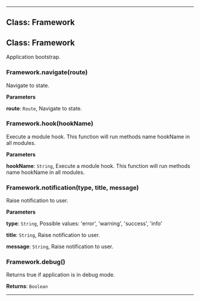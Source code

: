 <!---->
<!--# Global-->
<!---->





* * *

## Class: Framework



## Class: Framework
Application bootstrap.

### Framework.navigate(route) 

Navigate to state.

**Parameters**

**route**: `Route`, Navigate to state.


### Framework.hook(hookName) 

Execute a module hook. This function will run methods name hookName in all modules.

**Parameters**

**hookName**: `String`, Execute a module hook. This function will run methods name hookName in all modules.


### Framework.notification(type, title, message) 

Raise notification to user.

**Parameters**

**type**: `String`, Possible values: 'error', 'warning', 'success', 'info'

**title**: `String`, Raise notification to user.

**message**: `String`, Raise notification to user.


### Framework.debug() 

Returns true if application is in debug mode.

**Returns**: `Boolean`



* * *










